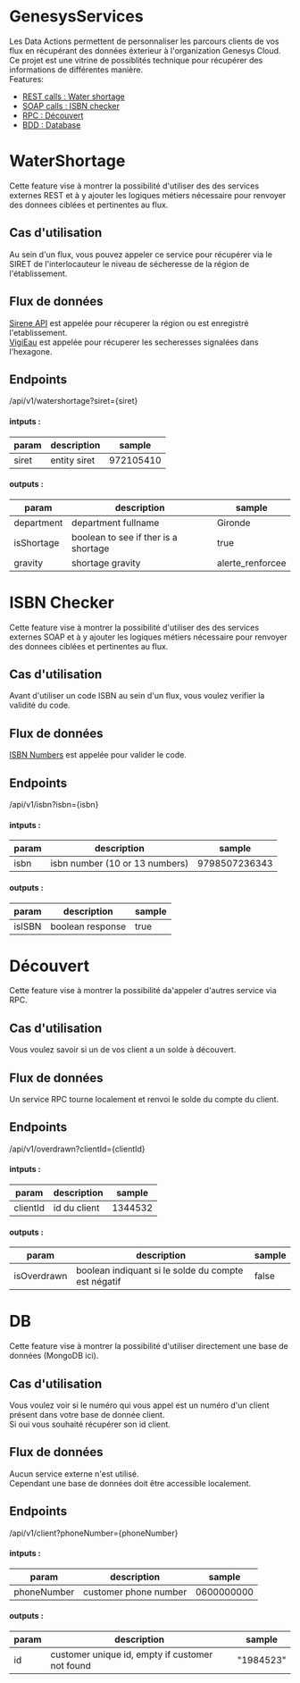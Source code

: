 # GenesysServices
Les Data Actions permettent de personnaliser les parcours clients de vos flux en récupérant des données éxterieur à l'organization Genesys Cloud.  
Ce projet est une vitrine de possiblités technique pour récupérer des informations de différentes manière.  
Features:  
* [REST calls : Water shortage](#watershortage)
* [SOAP calls : ISBN checker](#isbn-checker)
* [RPC : Découvert](#découvert)
* [BDD : Database](#db)
# WaterShortage
Cette feature vise à montrer la possibilité d'utiliser des des services externes REST et à y ajouter les logiques métiers nécessaire pour renvoyer des donnees ciblées et pertinentes au flux.
## Cas d'utilisation
Au sein d'un flux, vous pouvez appeler ce service pour récupérer via le SIRET de l'interlocauteur le niveau de sécheresse de la région de l'établissement.
## Flux de données
[Sirene API](https://api.gouv.fr/les-api/sirene_v3) est appelée pour récuperer la région ou est enregistré l'etablissement.   
[VigiEau](https://api.vigieau.beta.gouv.fr/swagger) est appelée pour récuperer les secheresses signalées dans l'hexagone.
## Endpoints
/api/v1/watershortage?siret={siret}
#### intputs :
| param | description | sample |
| ----- | ----------- | ------ |
| siret | entity siret | 972105410 |
#### outputs :
| param | description | sample |
| ----- | ----------- | ------ |
| department | department fullname | Gironde |
| isShortage | boolean to see if ther is a shortage | true |
| gravity | shortage gravity | alerte_renforcee |
# ISBN Checker
Cette feature vise à montrer la possibilité d'utiliser des des services externes SOAP et à y ajouter les logiques métiers nécessaire pour renvoyer des donnees ciblées et pertinentes au flux.
## Cas d'utilisation
Avant d'utiliser un code ISBN au sein d'un flux, vous voulez verifier la validité du code.
## Flux de données
[ISBN Numbers](http://webservices.daehosting.com/services/ISBNService.wso) est appelée pour valider le code.
## Endpoints
/api/v1/isbn?isbn={isbn}
#### intputs :
| param | description | sample |
| ----- | ----------- | ------ |
| isbn | isbn number (10 or 13 numbers) | 9798507236343 |
#### outputs :
| param | description | sample |
| ----- | ----------- | ------ |
| isISBN | boolean response | true |
# Découvert
Cette feature vise à montrer la possibilité da'appeler d'autres service via RPC.
## Cas d'utilisation
Vous voulez savoir si un de vos client a un solde à découvert.
## Flux de données
Un service RPC tourne localement et renvoi le solde du compte du client.
## Endpoints
/api/v1/overdrawn?clientId={clientId}
#### intputs :
| param | description | sample |
| ----- | ----------- | ------ |
| clientId | id du client | 1344532 |
#### outputs :
| param | description | sample |
| ----- | ----------- | ------ |
| isOverdrawn | boolean indiquant si le solde du compte est négatif | false |
# DB
Cette feature vise à montrer la possibilité d'utiliser directement une base de données (MongoDB ici).
## Cas d'utilisation
Vous voulez voir si le numéro qui vous appel est un numéro d'un client présent dans votre base de donnée client.  
Si oui vous souhaité récupérer son id client.
## Flux de données
Aucun service externe n'est utilisé.  
Cependant une base de données doit être accessible localement.
## Endpoints
/api/v1/client?phoneNumber={phoneNumber}
#### intputs :
| param | description | sample |
| ----- | ----------- | ------ |
| phoneNumber | customer phone number | 0600000000 |
#### outputs :
| param | description | sample |
| ----- | ----------- | ------ |
| id | customer unique id, empty if customer not found | "1984523" |

